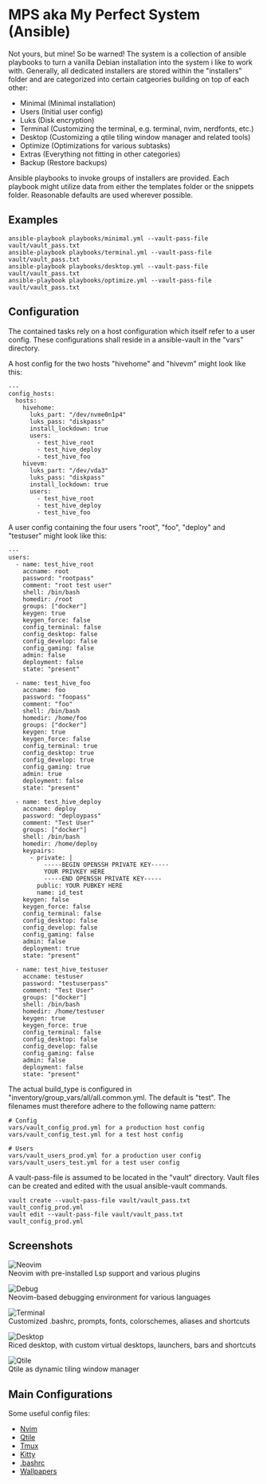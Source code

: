 # MPS aka My Perfect System (Ansible)

Not yours, but mine! So be warned!
The system is a collection of ansible playbooks to turn a vanilla
Debian installation into the system i like to work with.
Generally, all dedicated installers are stored within the "installers" folder
and are categorized into certain catgeories building on top of each other:

- Minimal (Minimal installation)
- Users (Initial user config)
- Luks (Disk encryption)
- Terminal (Customizing the terminal, e.g. terminal, nvim, nerdfonts, etc.)
- Desktop (Customizing a qtile tiling window manager and related tools)
- Optimize (Optimizations for various subtasks)
- Extras (Everything not fitting in other categories)
- Backup (Restore backups)

Ansible playbooks to invoke groups of installers are provided.
Each playbook might utilize data from either the templates folder
or the snippets folder.
Reasonable defaults are used wherever possible.

## Examples

```
ansible-playbook playbooks/minimal.yml --vault-pass-file vault/vault_pass.txt
ansible-playbook playbooks/terminal.yml --vault-pass-file vault/vault_pass.txt
ansible-playbook playbooks/desktop.yml --vault-pass-file vault/vault_pass.txt
ansible-playbook playbooks/optimize.yml --vault-pass-file vault/vault_pass.txt
```

## Configuration

The contained tasks rely on a host configuration which itself refer to a user config.
These configurations shall reside in a ansible-vault in the "vars" directory.

A host config for the two hosts "hivehome" and "hivevm" might look like this:

```
---
config_hosts:
  hosts:
    hivehome:
      luks_part: "/dev/nvme0n1p4"
      luks_pass: "diskpass"
      install_lockdown: true
      users:
        - test_hive_root
        - test_hive_deploy
        - test_hive_foo
    hivevm:
      luks_part: "/dev/vda3"
      luks_pass: "diskpass"
      install_lockdown: true
      users:
        - test_hive_root
        - test_hive_deploy
        - test_hive_foo

```

A user config containing the four users "root", "foo", "deploy"
and "testuser" might look like this:

```
---
users:
  - name: test_hive_root
    accname: root
    password: "rootpass"
    comment: "root test user"
    shell: /bin/bash
    homedir: /root
    groups: ["docker"]
    keygen: true
    keygen_force: false
    config_terminal: false
    config_desktop: false
    config_develop: false
    config_gaming: false
    admin: false
    deployment: false
    state: "present"

  - name: test_hive_foo
    accname: foo
    password: "foopass"
    comment: "foo"
    shell: /bin/bash
    homedir: /home/foo
    groups: ["docker"]
    keygen: true
    keygen_force: false
    config_terminal: true
    config_desktop: true
    config_develop: true
    config_gaming: true
    admin: true
    deployment: false
    state: "present"

  - name: test_hive_deploy
    accname: deploy
    password: "deploypass"
    comment: "Test User"
    groups: ["docker"]
    shell: /bin/bash
    homedir: /home/deploy
    keypairs:
      - private: |
          -----BEGIN OPENSSH PRIVATE KEY-----
          YOUR PRIVKEY HERE
          -----END OPENSSH PRIVATE KEY-----
        public: YOUR PUBKEY HERE
        name: id_test
    keygen: false
    keygen_force: false
    config_terminal: false
    config_desktop: false
    config_develop: false
    config_gaming: false
    admin: false
    deployment: true
    state: "present"

  - name: test_hive_testuser
    accname: testuser
    password: "testuserpass"
    comment: "Test User"
    groups: ["docker"]
    shell: /bin/bash
    homedir: /home/testuser
    keygen: true
    keygen_force: true
    config_terminal: false
    config_desktop: false
    config_develop: false
    config_gaming: false
    admin: false
    deployment: false
    state: "present"

```

The actual build_type is configured in "inventory/group_vars/all/all.common.yml.
The default is "test".
The filenames must therefore adhere to the following name pattern:

```
# Config
vars/vault_config_prod.yml for a production host config
vars/vault_config_test.yml for a test host config

# Users
vars/vault_users_prod.yml for a production user config
vars/vault_users_test.yml for a test user config
```

A vault-pass-file is assumed to be located in the "vault" directory.
Vault files can be created and edited with the usual ansible-vault commands.

```
vault create --vault-pass-file vault/vault_pass.txt vault_config_prod.yml
vault edit --vault-pass-file vault/vault_pass.txt vault_config_prod.yml
```

## Screenshots

![Neovim](screenshots/nvim.png) \
Neovim with pre-installed Lsp support and various plugins

![Debug](screenshots/debug.png) \
Neovim-based debugging environment for various languages

![Terminal](screenshots/kitty.png) \
Customized .bashrc, prompts, fonts, colorschemes, aliases and shortcuts

![Desktop](screenshots/desktop.png) \
Riced desktop, with custom virtual desktops, launchers, bars and shortcuts

![Qtile](screenshots/qtile.png) \
Qtile as dynamic tiling window manager

## Main Configurations

Some useful config files:

- [Nvim](https://github.com/mpsffap/mps/blob/main/templates/dotfiles/.config/nvim/lua/)
- [Qtile](https://github.com/mpsffap/mps/blob/main/templates/dotfiles/.config/qtile/keybinds.py)
- [Tmux](https://github.com/mpsffap/mps/blob/main/templates/dotfiles/.config/tmux/tmux.conf.local)
- [Kitty](https://github.com/mpsffap/mps/blob/main/templates/dotfiles/.config/kitty/kitty.conf)
- [.bashrc](https://github.com/mpsffap/mps/blob/main/templates/dotfiles/.config/bashrc/.bashrc)
- [Wallpapers](https://github.com/mpsffap/mps/blob/main/templates/images/wallpaper)
